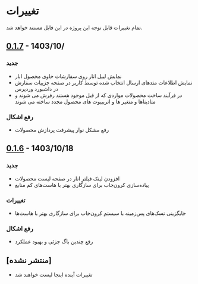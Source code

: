# تغییرات
تمام تغییرات قابل توجه این پروژه در این فایل مستند خواهد شد.


## [0.1.7] - 1403/10/
### جدید
- نمایش لیبل انار روی سفارشات حاوی محصول انار
- نمایش اطلاعات متدهای ارسال انتخاب شده توسط کاربر در صفحه جزییات سفارش در داشبورد وردپرس
- در فرآیند ساخت محصولات مواردی که از قبل موجود هستند رفرش می شوند و متادیتاها و متغیر ها و اتریبیوت های محصول مجدد ساخته می شوند

### رفع اشکال
- رفع مشکل نوار پیشرفت پردازش محصولات


## [0.1.6] - 1403/10/18
### جدید
- افزودن لینک فیلتر انار در صفحه لیست محصولات
- پیاده‌سازی کرون‌جاب برای سازگاری بهتر با هاست‌های کم منابع

### تغییرات
- جایگزینی تسک‌های پس‌زمینه با سیستم کرون‌جاب برای سازگاری بهتر با هاست‌ها

### رفع اشکال
- رفع چندین باگ جزئی و بهبود عملکرد

## [منتشر نشده]
- تغییرات آینده اینجا لیست خواهند شد

[0.1.6]: https://github.com/ihamedm/wp-anar/releases/tag/v0.1.6
[0.1.7]: https://github.com/ihamedm/wp-anar/releases/tag/v0.1.7